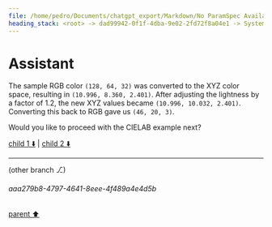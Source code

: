 ```yaml
---
file: /home/pedro/Documents/chatgpt_export/Markdown/No ParamSpec Available.md
heading_stack: <root> -> dad99942-0f1f-4dba-9e02-2fd72f8a04e1 -> System -> 958b6e43-778f-4c79-88fc-d066a7cf90df -> System -> aaa2e994-c802-4cf3-842c-5533a1176f22 -> User -> 9f0c2854-2b94-4ff5-a675-13553ec0e0e8 -> Assistant -> 6c19a463-bae2-4a48-bdbc-85cc7cfd53bb -> Tool -> eb2cd2fb-58e5-459e-96e0-722fcd9c674f -> Assistant -> aaa292bc-ed3a-48ba-9c8e-2e8e7547b2ae -> User -> 60c029bf-2cb5-4845-8273-0b3ed78b13e8 -> Assistant -> aaa2874c-c2c4-425a-b2bf-4aad055089c3 -> User -> 76ce0814-52dd-400c-993b-cb1ca0f29863 -> Assistant -> 2a2229e8-9fb6-44d6-a5f1-34d925bbed85 -> Tool -> c18f6738-9091-40ca-833c-3aaa0e193e60 -> Assistant -> 21c42781-065c-4772-9c46-ffb387433ec9 -> Assistant -> aaa23e56-62bb-4050-aa00-a7c28fd14827 -> User -> 1131b2ec-ad6f-4b0f-8c2a-a584eaa695ce -> Assistant -> CIELAB -> CIE XYZ -> aaa293fd-2f16-4ef2-b0a1-456259823b50 -> User -> 0a42b66d-b93f-4522-95b3-f61f3dc0e695 -> Assistant -> dea296ac-6ae7-487a-b8b5-2cae906092ec -> Tool -> 4952cf67-eb49-4fab-af41-0d1be8ca665a -> Assistant
---
```

# Assistant

The sample RGB color `(128, 64, 32)` was converted to the XYZ color space, resulting in `(10.996, 8.360, 2.401)`. After adjusting the lightness by a factor of 1.2, the new XYZ values became `(10.996, 10.032, 2.401)`. Converting this back to RGB gave us `(46, 20, 3)`.

Would you like to proceed with the CIELAB example next?

[child 1 ⬇️](#aaa279b8-4797-4641-8eee-4f489a4e4d5b) | [child 2 ⬇️](#aaa24466-7c1e-45ee-8858-48fb25dec843)

---

(other branch ⎇)
###### aaa279b8-4797-4641-8eee-4f489a4e4d5b
[parent ⬆️](#4952cf67-eb49-4fab-af41-0d1be8ca665a)
